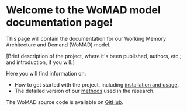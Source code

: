 # Welcome to the WoMAD model documentation page!

This page will contain the documentation for our Working Memory Architecture and Demand (WoMAD) model.

\[Brief description of the project, where it's been published, authors, etc.; and introduction, if you will.\]

Here you will find information on:
- How to get started with the project, including [installation and usage](getting-started.md).
- The detailed version of our [methods](methods.md) used in the research.

The WoMAD source code is available on [GitHub](https://github.com/saamehsanaaee/WoMAD).
